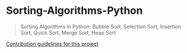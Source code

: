 # Sorting-Algorithms-Python
> Sorting Algorithms in Python: Bubble Sort, Selection Sort, Insertion Sort, Quick Sort, Merge Sort, Heap Sort

[Contribution guidelines for this project](docs/CONTRIBUTING.md)
